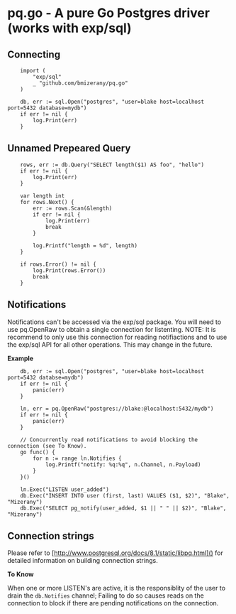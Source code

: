 # pq.go - A pure Go Postgres driver (works with exp/sql)

## Connecting
		import (
			"exp/sql"
			_ "github.com/bmizerany/pq.go"
		)

		db, err := sql.Open("postgres", "user=blake host=localhost port=5432 database=mydb")
		if err != nil {
			log.Print(err)
		}


## Unnamed Prepeared Query

		rows, err := db.Query("SELECT length($1) AS foo", "hello")
		if err != nil {
			log.Print(err)
		}

		var length int
		for rows.Next() {
			err := rows.Scan(&length)
			if err != nil {
				log.Print(err)
				break
			}

			log.Printf("length = %d", length)
		}

		if rows.Error() != nil {
			log.Print(rows.Error())
			break
		}

## Notifications

Notifications can't be accessed via the exp/sql package. You will need to use
pq.OpenRaw to obtain a single connection for listenting.  NOTE: It is recommend
to only use this connection for reading notifiactions and to use the exp/sql
API for all other operations. This may change in the future.

**Example**

		db, err := sql.Open("postgres", "user=blake host=localhost port=5432 databse=mydb")
		if err != nil {
			panic(err)
		}

		ln, err = pq.OpenRaw("postgres://blake:@localhost:5432/mydb")
		if err != nil {
			panic(err)
		}

		// Concurrently read notifications to avoid blocking the connection (see To Know).
		go func() {
			for n := range ln.Notifies {
				log.Printf("notify: %q:%q", n.Channel, n.Payload)
			}
		}()

		ln.Exec("LISTEN user_added")
		db.Exec("INSERT INTO user (first, last) VALUES ($1, $2)", "Blake", "Mizerany")
		db.Exec("SELECT pg_notify(user_added, $1 || " " || $2)", "Blake", "Mizerany")

## Connection strings

Please refer to [http://www.postgresql.org/docs/8.1/static/libpq.html]() for detailed information on building connection strings.

**To Know**

When one or more LISTEN's are active, it is the responsiblity of the user to
drain the `db.Notifies` channel; Failing to do so causes reads on the
connection to block if there are pending notifications on the connection.
